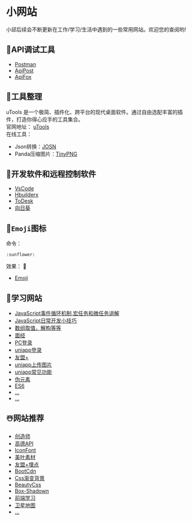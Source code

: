 # 小网站

小邱后续会不断更新在工作/学习/生活中遇到的一些常用网站。欢迎您的查阅哟!

## :blossom:API调试工具


- [Postman](https://www.getpostman.com/)
- [ApiPost](https://v7.apipost.cn/#/apis/run)
- [ApiFox](https://www.apifox.cn)

## :sunflower:工具整理

uTools 是一个极简、插件化、跨平台的现代桌面软件。通过自由选配丰富的插件，打造你得心应手的工具集合。  
官网地址： [uTools](https://www.u.tools/)  
在线工具：

- Json转换：[JOSN](https://www.json.cn/#)
- Panda压缩图片：[TinyPNG](https://tinypng.com/)

## :rose:开发软件和远程控制软件
- [VsCode](https://code.visualstudio.com/)
- [Hbuilderx](https://www.dcloud.io/hbuilderx.html)
- [ToDesk](https://www.todesk.com/)
- [向日葵](https://sunlogin.oray.com/)


## :sunflower:`Emoji`图标

命令：

```
:sunflower:
```

效果：
:sunflower:

- [Emoji](https://github.com/markdown-it/markdown-it-emoji/blob/master/lib/data/full.json)

## :sunflower:学习网站
- [JavaScript事件循环机制,宏任务和微任务讲解](https://juejin.cn/post/7112616745508012062)
- [JavaScript日常开发小技巧](https://juejin.cn/post/7112704104694022152)
- [数组取值，解构等等](https://juejin.cn/post/7111302214945079310)
- [面经](https://juejin.cn/post/7016593221815910408)
- [PC登录](https://juejin.cn/post/7098590812069429284)
- [uniapp登录](https://juejin.cn/post/7105023071056035877)
- [友盟+](https://blog.csdn.net/krico233/article/details/122459028)
- [uniapp上传图片](https://haozhongping.blog.csdn.net/article/details/123108246?spm=1001.2101.3001.6650.14&utm_medium=distribute.pc_relevant.none-task-blog-2%7Edefault%7EBlogCommendFromBaidu%7ERate-14.pc_relevant_default&depth_1-utm_source=distribute.pc_relevant.none-task-blog-2%7Edefault%7EBlogCommendFromBaidu%7ERate-14.pc_relevant_default&utm_relevant_index=20)
- [uniapp常见功能](https://www.kancloud.cn/wangking/uniapp/1868620)
- [伪元素](https://juejin.cn/post/6854573204011221000#heading-19)
- [ES6](https://juejin.cn/post/7016520448204603423)
- [...]()
- [...]()


## :snowman_with_snow:网站推荐
- [创造师](https://www.chuangzaoshi.com/)
- [高德API](https://lbs.amap.com/)
- [IconFont](https://www.iconfont.cn/)
- [美叶素材](https://www.meiye.art/inspiration/26/28)
- [友盟+埋点](https://mp.umeng.com/apps/overview)
- [BootCdn](https://www.bootcdn.cn/)
- [Css渐变背景](https://color.oulu.me/)
- [BeautyCss](https://uiverse.io/)
- [Box-Shadown](https://getcssscan.com/css-box-shadow-examples?ref=producthunt)
- [前端学习](https://wws3v4evub.feishu.cn/wiki/wikcnjUuoCWbgb7TbZnhAVVwkAc)
- [卫星地图](http://www.wxno.com/)
- [...]()
